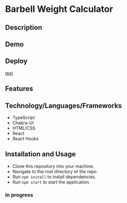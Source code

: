 # Barbell Weight Calculator

## Description

## Demo

## Deploy
[ text ]( link )

## Features

## Technology/Languages/Frameworks
- TypeScript
- Chakra-UI
- HTML/CSS
- React
- React Hooks

## Installation and Usage
- Clone this repository into your machine.
- Navigate to the root directory of the repo.
- Run ```npm install``` to install dependencies.
- Run ```npm start``` to start the application.

### In progress